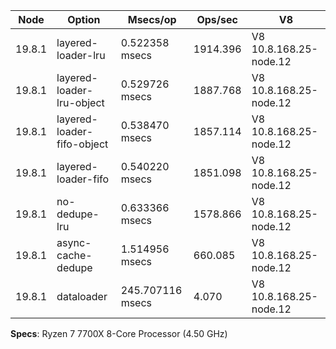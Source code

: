 | Node   | Option                     | Msecs/op         | Ops/sec  | V8                     |
| ------ | -------------------------- | ---------------- | -------- | ---------------------- |
| 19.8.1 | layered-loader-lru         | 0.522358 msecs   | 1914.396 | V8 10.8.168.25-node.12 |
| 19.8.1 | layered-loader-lru-object  | 0.529726 msecs   | 1887.768 | V8 10.8.168.25-node.12 |
| 19.8.1 | layered-loader-fifo-object | 0.538470 msecs   | 1857.114 | V8 10.8.168.25-node.12 |
| 19.8.1 | layered-loader-fifo        | 0.540220 msecs   | 1851.098 | V8 10.8.168.25-node.12 |
| 19.8.1 | no-dedupe-lru              | 0.633366 msecs   | 1578.866 | V8 10.8.168.25-node.12 |
| 19.8.1 | async-cache-dedupe         | 1.514956 msecs   | 660.085  | V8 10.8.168.25-node.12 |
| 19.8.1 | dataloader                 | 245.707116 msecs | 4.070    | V8 10.8.168.25-node.12 |

**Specs**: Ryzen 7 7700X 8-Core Processor (4.50 GHz)